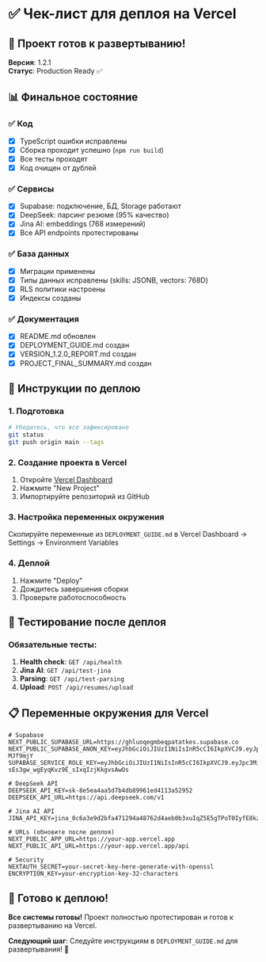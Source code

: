 # ✅ Чек-лист для деплоя на Vercel

## 🎯 Проект готов к развертыванию!

**Версия**: 1.2.1  
**Статус**: Production Ready ✅

## 📊 Финальное состояние

### ✅ Код
- [x] TypeScript ошибки исправлены
- [x] Сборка проходит успешно (`npm run build`)
- [x] Все тесты проходят
- [x] Код очищен от дублей

### ✅ Сервисы
- [x] Supabase: подключение, БД, Storage работают
- [x] DeepSeek: парсинг резюме (95% качество)
- [x] Jina AI: embeddings (768 измерений)
- [x] Все API endpoints протестированы

### ✅ База данных
- [x] Миграции применены
- [x] Типы данных исправлены (skills: JSONB, vectors: 768D)
- [x] RLS политики настроены
- [x] Индексы созданы

### ✅ Документация
- [x] README.md обновлен
- [x] DEPLOYMENT_GUIDE.md создан
- [x] VERSION_1.2.0_REPORT.md создан
- [x] PROJECT_FINAL_SUMMARY.md создан

## 🚀 Инструкции по деплою

### 1. Подготовка
```bash
# Убедитесь, что все зафиксировано
git status
git push origin main --tags
```

### 2. Создание проекта в Vercel
1. Откройте [Vercel Dashboard](https://vercel.com/dashboard)
2. Нажмите "New Project"
3. Импортируйте репозиторий из GitHub

### 3. Настройка переменных окружения
Скопируйте переменные из `DEPLOYMENT_GUIDE.md` в Vercel Dashboard → Settings → Environment Variables

### 4. Деплой
1. Нажмите "Deploy"
2. Дождитесь завершения сборки
3. Проверьте работоспособность

## 🧪 Тестирование после деплоя

### Обязательные тесты:
1. **Health check**: `GET /api/health`
2. **Jina AI**: `GET /api/test-jina`
3. **Parsing**: `GET /api/test-parsing`
4. **Upload**: `POST /api/resumes/upload`

## 📋 Переменные окружения для Vercel

```env
# Supabase
NEXT_PUBLIC_SUPABASE_URL=https://ghluoqegmbeqpatatkes.supabase.co
NEXT_PUBLIC_SUPABASE_ANON_KEY=eyJhbGciOiJIUzI1NiIsInR5cCI6IkpXVCJ9.eyJpc3MiOiJzdXBhYmFzZSIsInJlZiI6ImdobHVvcWVnbWJlcXBhdGF0a2VzIiwicm9sZSI6ImFub24iLCJpYXQiOjE3NjE3MTg1NDIsImV4cCI6MjA3NzI5NDU0Mn0.1g4hnVTxyj9RRLFolH6Xc1Kqi2GqaWy_Vco-MJf9mjY
SUPABASE_SERVICE_ROLE_KEY=eyJhbGciOiJIUzI1NiIsInR5cCI6IkpXVCJ9.eyJpc3MiOiJzdXBhYmFzZSIsInJlZiI6ImdobHVvcWVnbWJlcXBhdGF0a2VzIiwicm9sZSI6InNlcnZpY2Vfcm9sZSIsImlhdCI6MTc2MTcxODU0MiwiZXhwIjoyMDc3Mjk0NTQyfQ.BBVLhG_l-sEs3gw_wgEyqKvz9E_sIxqIzjKkgvsAwOs

# DeepSeek API
DEEPSEEK_API_KEY=sk-8e5ea4aa5d7b4db89961ed4113a52952
DEEPSEEK_API_URL=https://api.deepseek.com/v1

# Jina AI API
JINA_API_KEY=jina_0c6a3e9d2bfa471294a48762d4aeb0b3xuIqZ5E5gTPoT0IyfE8kz2r3M2tX

# URLs (обновите после деплоя)
NEXT_PUBLIC_APP_URL=https://your-app.vercel.app
NEXT_PUBLIC_API_URL=https://your-app.vercel.app/api

# Security
NEXTAUTH_SECRET=your-secret-key-here-generate-with-openssl
ENCRYPTION_KEY=your-encryption-key-32-characters
```

## 🎉 Готово к деплою!

**Все системы готовы!** Проект полностью протестирован и готов к развертыванию на Vercel.

**Следующий шаг**: Следуйте инструкциям в `DEPLOYMENT_GUIDE.md` для развертывания! 🚀
